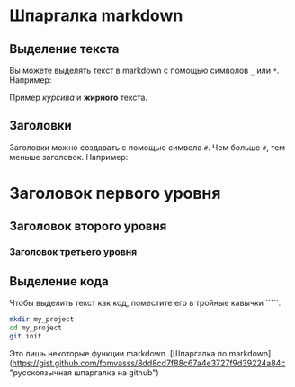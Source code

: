 # Шпаргалка markdown

## Выделение текста

Вы можете выделять текст в markdown с помощью символов `_` или `*`. Например:

Пример _курсива_ и **жирного** текста.

## Заголовки

Заголовки можно создавать с помощью символа `#`. Чем больше `#`, тем меньше заголовок. Например:

# Заголовок первого уровня
## Заголовок второго уровня
### Заголовок третьего уровня

## Выделение кода

Чтобы выделить текст как код, поместите его в тройные кавычки `````. 

```bash
mkdir my_project
cd my_project
git init
```
Это лишь некоторые функции markdown.
[Шпаргалка по markdown] (https://gist.github.com/fomvasss/8dd8cd7f88c67a4e3727f9d39224a84c "русскоязычная шпаргалка на github")